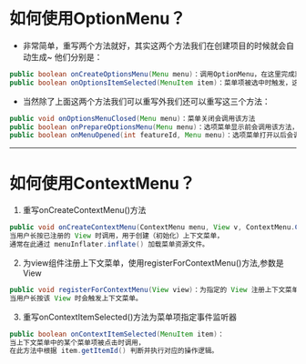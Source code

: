 # 如何使用OptionMenu？


- 非常简单，重写两个方法就好，其实这两个方法我们在创建项目的时候就会自动生成~ 他们分别是：

```java
public boolean onCreateOptionsMenu(Menu menu)：调用OptionMenu，在这里完成菜单初始化
public boolean onOptionsItemSelected(MenuItem item)：菜单项被选中时触发，这里完成事件处理
```

- 当然除了上面这两个方法我们可以重写外我们还可以重写这三个方法：

```java
public void onOptionsMenuClosed(Menu menu)：菜单关闭会调用该方法
public boolean onPrepareOptionsMenu(Menu menu)：选项菜单显示前会调用该方法， 可在这里进行菜单的调整(动态加载菜单列表)
public boolean onMenuOpened(int featureId, Menu menu)：选项菜单打开以后会调用这个方法
```



---


# 如何使用ContextMenu？


1. 重写onCreateContextMenu()方法

```java
public void onCreateContextMenu(ContextMenu menu, View v, ContextMenu.ContextMenuInfo menuInfo)： 
当用户长按已注册的 View 时调用，用于创建（初始化）上下文菜单，
通常在此通过 menuInflater.inflate() 加载菜单资源文件。
```

2. 为view组件注册上下文菜单，使用registerForContextMenu()方法,参数是View

```java
public void registerForContextMenu(View view)：为指定的 View 注册上下文菜单，
当用户长按该 View 时会触发上下文菜单。
```

3. 重写onContextItemSelected()方法为菜单项指定事件监听器

```java
public boolean onContextItemSelected(MenuItem item)： 
当上下文菜单中的某个菜单项被点击时调用，
在此方法中根据 item.getItemId() 判断并执行对应的操作逻辑。
```